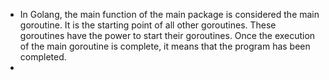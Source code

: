 - In Golang, the main function of the main package is considered the main goroutine. It is the starting point of all other goroutines. These goroutines have the power to start their goroutines. Once the execution of the main goroutine is complete, it means that the program has been completed.
- 
